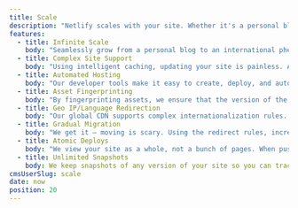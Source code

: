 ```yaml
---
title: Scale
description: "Netlify scales with your site. Whether it's a personal blog made with no-framework or a huge multilingual site with 20,000 pages, 10s of adminstrators, and a whole array of buildtools and frameworks connecting to all kinds of APIs, netlify is your platform of choice. And best of all? You always only pay for what you use. No need to overprovision for hosting."
features:
  - title: Infinite Scale
    body: "Seamlessly grow from a personal blog to an international phenomenon. Our global CDN ensures your site is always fast like greased lightning, regardless of load."
  - title: Complex Site Support
    body: "Using intelligent caching, updating your site is painless. Automatically uploading only the parts that change each time minimizes, minimizing the time spent waiting for 1000s of pages to upload."
  - title: Automated Hosting
    body: "Our developer tools make it easy to create, deploy, and automatically manage thousands of unique sites. Our philosophy is the more sites, the merrier."
  - title: Asset Fingerprinting
    body: "By fingerprinting assets, we ensure that the version of the site is globally consistent. Gone are the days of wondering what site people see."
  - title: Geo IP/Language Redirection
    body: "Our global CDN supports complex internationalization rules. One DNS lookup will always yield site in the right language. So if you need visitors from let's say China to redirect to your Chinese version of the site, then netlify can do that for you at CDN level so you loose none of the performance you would normally do."
  - title: Gradual Migration
    body: "We get it – moving is scary. Using the redirect rules, incrementally migrating to netlify is safe and simple. [See how to “Go Static Without Losing Your Server”](/blog/2016/03/09/go-static-without-losing-your-server.html)"
  - title: Atomic Deploys
    body: "We view your site as a whole, not a bunch of pages. When pushing a new version of your site live ***without*** Atomic Deploy you’re pushing files live one-by-one, which means your site risks being in an inconsistent broken state during the update. Internal links can stop working and wrong content be shown, when only one affected file has been updated but the other is still in queue. \nAvoid periodically broken sites with netlify, where all deploys are atomic. \n\n"
  - title: Unlimited Snapshots
    body: We keep snapshots of any version of your site so you can track changes and revert back to any point in time with the click of a button.
cmsUserSlug: scale
date: now
position: 20
---
```



